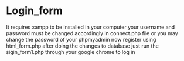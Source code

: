 # Login_form
It requires xampp to be installed in your computer
your username and password must be changed accordingly in connect.php file or you may change the password of your phpmyadmin
now register using html_form.php
after doing the changes to database just run the sigin_form1.php through your google  chrome to log in
